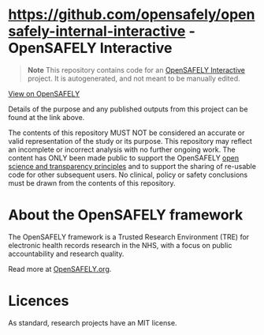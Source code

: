 # https://github.com/opensafely/opensafely-internal-interactive - OpenSAFELY Interactive

> **Note**
> This repository contains code for an [OpenSAFELY Interactive](https://www.opensafely.org/interactive/) project. It is autogenerated, and not meant to be manually edited.


[View on OpenSAFELY](https://jobs.opensafely.org/repo/https%253A%252F%252Fgithub.com%252Fopensafely%252Fhttps://github.com/opensafely/opensafely-internal-interactive)

Details of the purpose and any published outputs from this project can be found at the link above.

The contents of this repository MUST NOT be considered an accurate or valid representation of the study or its purpose.
This repository may reflect an incomplete or incorrect analysis with no further ongoing work.
The content has ONLY been made public to support the OpenSAFELY [open science and transparency principles](https://www.opensafely.org/about/#contributing-to-best-practice-around-open-science) and to support the sharing of re-usable code for other subsequent users.
No clinical, policy or safety conclusions must be drawn from the contents of this repository.

# About the OpenSAFELY framework

The OpenSAFELY framework is a Trusted Research Environment (TRE) for electronic
health records research in the NHS, with a focus on public accountability and
research quality.

Read more at [OpenSAFELY.org](https://opensafely.org).

# Licences
As standard, research projects have an MIT license.